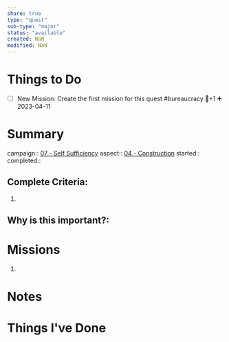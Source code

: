 ```yaml
---
share: true
type: "quest"
sub-type: "major"
status: "available"
created: NaN 
modified: NaN
---
```

 
 
# Things to Do
- [ ] New Mission: Create the first mission for this quest #bureaucracy 🥄+1 ➕ 2023-04-11 
# Summary
campaign:: [07 - Self Sufficiency](./07%20-%20Self%20Sufficiency.md)
aspect:: [04 - Construction](./04%20-%20Construction.md)
started:: 
completed::
## Complete Criteria:
1. 

## Why is this important?:

# Missions
1.

# Notes

# Things I've Done
